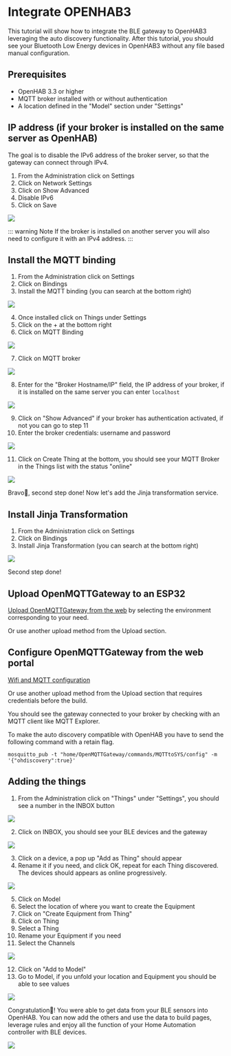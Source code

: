 # Integrate OPENHAB3

This tutorial will show how to integrate the BLE gateway to OpenHAB3 leveraging the auto discovery functionality.
After this tutorial, you should see your Bluetooth Low Energy devices in OpenHAB3 without any file based manual configuration.

## Prerequisites
* OpenHAB 3.3 or higher
* MQTT broker installed with or without authentication
* A location defined in the "Model" section under "Settings"

## IP address (if your broker is installed on the same server as OpenHAB)
The goal is to disable the IPv6 address of the broker server, so that the gateway can connect through IPv4.
1. From the Administration click on Settings
2. Click on Network Settings
3. Click on Show Advanced
4. Disable IPv6
5. Click on Save

![](../img/OpenMQTTGateway-OpenHAB-Theengs-mqtt-ip.png)

::: warning Note
If the broker is installed on another server you will also need to configure it with an IPv4 address.
:::

## Install the MQTT binding
1. From the Administration click on Settings
2. Click on Bindings
3. Install the MQTT binding (you can search at the bottom right)

![](../img/OpenMQTTGateway-OpenHAB-Theengs-mqtt-binding.png)

4. Once installed click on Things under Settings
5. Click on the + at the bottom right
6. Click on MQTT Binding

![](../img/OpenMQTTGateway-OpenHAB-Theengs-mqtt-binding2.png)

7. Click on MQTT broker

![](../img/OpenMQTTGateway-OpenHAB-Theengs-mqtt-binding3.png)

8. Enter for the "Broker Hostname/IP" field, the IP address of your broker, if it is installed on the same server you can enter `localhost`

![](../img/OpenMQTTGateway-OpenHAB-Theengs-mqtt-binding4.png)

9. Click on "Show Advanced" if your broker has authentication activated, if not you can go to step 11
10. Enter the broker credentials: username and password

![](../img/OpenMQTTGateway-OpenHAB-Theengs-mqtt-binding5.png)

11. Click on Create Thing at the bottom, you should see your MQTT Broker in the Things list with the status "online"

![](../img/OpenMQTTGateway-OpenHAB-Theengs-mqtt-binding6.png)

Bravo👏, second step done! Now let's add the Jinja transformation service.

## Install Jinja Transformation
1. From the Administration click on Settings
2. Click on Bindings
3. Install Jinja Transformation (you can search at the bottom right)

![](../img/OpenMQTTGateway-OpenHAB-Theengs-mqtt-jinja.png)

Second step done!

## Upload OpenMQTTGateway to an ESP32
[Upload OpenMQTTGateway from the web](../upload/web-install.md) by selecting the environment corresponding to your need.

Or use another upload method from the Upload section.

## Configure OpenMQTTGateway from the web portal
[Wifi and MQTT configuration](../upload/portal.md)

Or use another upload method from the Upload section that requires credentials before the build.

You should see the gateway connected to your broker by checking with an MQTT client like MQTT Explorer.

To make the auto discovery compatible with OpenHAB you have to send the following command with a retain flag.

`mosquitto_pub -t "home/OpenMQTTGateway/commands/MQTTtoSYS/config" -m '{"ohdiscovery":true}'`

## Adding the things
1. From the Administration click on "Things" under "Settings", you should see a number in the INBOX button

![](../img/OpenMQTTGateway-OpenHAB-Theengs-mqtt-things.png)

2. Click on INBOX, you should see your BLE devices and the gateway

![](../img/OpenMQTTGateway-OpenHAB-Theengs-mqtt-things2.png)

3. Click on a device, a pop up "Add as Thing" should appear
4. Rename it if you need, and click OK, repeat for each Thing discovered. The devices should appears as online progressively.

![](../img/OpenMQTTGateway-OpenHAB-Theengs-mqtt-things3.png)

5. Click on Model
6. Select the location of where you want to create the Equipment
7. Click on "Create Equipment from Thing"
8. Click on Thing
9. Select a Thing
10. Rename your Equipment if you need
11. Select the Channels

![](../img/OpenMQTTGateway-OpenHAB-Theengs-mqtt-things4.png)

12. Click on "Add to Model"
13. Go to Model, if you unfold your location and Equipment you should be able to see values

![](../img/OpenMQTTGateway-OpenHAB-Theengs-mqtt-things5.png)

Congratulation🎉! You were able to get data from your BLE sensors into OpenHAB. You can now add the others and use the data to build pages, leverage rules and enjoy all the function of your Home Automation controller with BLE devices.

![](../img/OpenMQTTGateway-OpenHAB-Theengs-mqtt.png)
